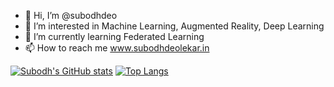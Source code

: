 - 👋 Hi, I’m @subodhdeo
- 👀 I’m interested in Machine Learning, Augmented Reality, Deep Learning 
- 🌱 I’m currently learning Federated Learning
- 📫 How to reach me www.subodhdeolekar.in

<!---
subodhdeo/subodhdeo is a ✨ special ✨ repository because its `README.md` (this file) appears on your GitHub profile.
You can click the Preview link to take a look at your changes.
--->

[![Subodh's GitHub stats](https://github-readme-stats.vercel.app/api?username=subodhdeo)](https://github.com/subodhdeo/github-readme-stats)
[![Top Langs](https://github-readme-stats.vercel.app/api/top-langs/?username=subodhdeo)](https://github.com/subodhdeo/github-readme-stats)

